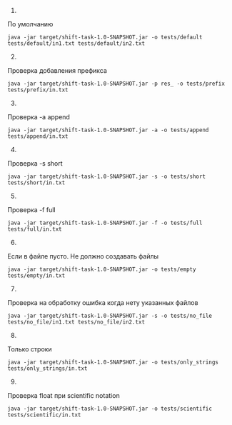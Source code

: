 1.
По умолчанию
```
java -jar target/shift-task-1.0-SNAPSHOT.jar -o tests/default tests/default/in1.txt tests/default/in2.txt
```

2.
Проверка добавления префикса
```
java -jar target/shift-task-1.0-SNAPSHOT.jar -p res_ -o tests/prefix tests/prefix/in.txt
```

3.
Проверка -a append
```
java -jar target/shift-task-1.0-SNAPSHOT.jar -a -o tests/append tests/append/in.txt
```

4.
Проверка -s short
```
java -jar target/shift-task-1.0-SNAPSHOT.jar -s -o tests/short tests/short/in.txt
```

5.
Проверка -f full
```
java -jar target/shift-task-1.0-SNAPSHOT.jar -f -o tests/full tests/full/in.txt
```

6.
Если в файле пусто. Не должно создавать файлы
```
java -jar target/shift-task-1.0-SNAPSHOT.jar -o tests/empty tests/empty/in.txt
```

7.
Проверка на обработку ошибка когда нету указанных файлов
```
java -jar target/shift-task-1.0-SNAPSHOT.jar -s -o tests/no_file tests/no_file/in1.txt tests/no_file/in2.txt
```

8.
Только строки
```
java -jar target/shift-task-1.0-SNAPSHOT.jar -o tests/only_strings tests/only_strings/in.txt
```

9.
Проверка float при scientific notation
```
java -jar target/shift-task-1.0-SNAPSHOT.jar -o tests/scientific tests/scientific/in.txt
```
